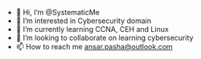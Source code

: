 - 👋 Hi, I’m @SystematicMe
- 👀 I’m interested in Cybersecurity domain
- 🌱 I’m currently learning CCNA, CEH and Linux
- 💞️ I’m looking to collaborate on learning cybersecurity
- 📫 How to reach me ansar.pasha@outlook.com

<!---
SystematicMe/SystematicMe is a ✨ special ✨ repository because its `README.md` (this file) appears on your GitHub profile.
You can click the Preview link to take a look at your changes.
--->
